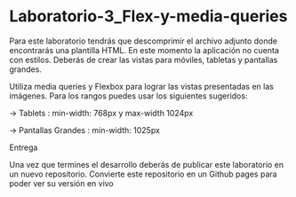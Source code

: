 # Laboratorio-3_Flex-y-media-queries

Para este laboratorio tendrás que descomprimir el archivo adjunto donde encontrarás una plantilla HTML. En este momento la aplicación no cuenta con estilos. Deberás de crear las vistas para móviles, tabletas y pantallas grandes.


Utiliza media queries y Flexbox para lograr las vistas presentadas en las imágenes. Para los rangos puedes usar los siguientes sugeridos: 

->	Tablets :  min-width: 768px    y  max-width 1024px

->	Pantallas Grandes : min-width: 1025px

Entrega

Una vez que termines el desarrollo deberás de publicar este laboratorio en un nuevo repositorio. Convierte este repositorio en un Github pages para poder ver su versión en vivo
